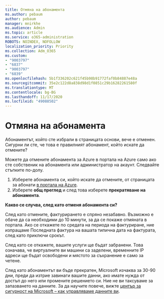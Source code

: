 ```yaml
---
title: Отмяна на абонамента
ms.author: pebaum
author: pebaum
manager: mnirkhe
ms.audience: Admin
ms.topic: article
ms.service: o365-administration
ROBOTS: NOINDEX, NOFOLLOW
localization_priority: Priority
ms.collection: Adm_O365
ms.custom:
- "9003797"
- "6837"
- "9003797"
- "6839"
ms.openlocfilehash: 5b1f336202c621f45b98b91772faf0b84887e48a
ms.sourcegitcommit: 35e2c122d8a838d98d1f0851c29b16282261580f
ms.translationtype: MT
ms.contentlocale: bg-BG
ms.lasthandoff: 11/17/2020
ms.locfileid: "49088502"
---
```

# <a name="cancel-subscription"></a>Отмяна на абонамента

Абонаментът, който сте избрали в страницата основи, вече е отменен. Сигурни ли сте, че това е правилният абонамент, който искате да отмените?

Можете да отмените абонамента за Azure в портала на Azure само ако сте собственик на абонамента или администратор на акаунт. Следвайте стъпките по-долу.

1. Изберете абонамента си, който искате да отмените, от страницата за абонати [в портала на Azure](https://ms.portal.azure.com/#blade/Microsoft_Azure_Billing/SubscriptionsBlade).
2. Изберете **общ преглед** и след това изберете **прекратяване на абонамента**.

**Какво се случва, след като отменя абонамента си?**

След като отмените, фактурирането е спряно незабавно. Възможно е обаче да са необходими до 10 минути, за да се покаже отмяната в портала. Ако се откажете по средата на периода на фактуриране, ние изпращаме Последната фактура на вашата типична дата на фактурата, след като приключи срокът.

След като се откажете, вашите услуги ще бъдат забранени. Това означава, че виртуалните ви машини са заделени, временните IP адреси ще бъдат освободени и мястото за съхранение е само за четене.

След като абонаментът ви бъде прекратен, Microsoft изчаква за 30-90 дни, преди да изтрие завинаги вашите данни, ако имате нужда от достъп до него или промените решението си. Ние не ви таксуваме за запазването на данните. За да научите повече, вижте [център за сигурност на Microsoft – как управляваме данните ви](https://www.microsoft.com/trust-center/privacy/data-management#leave).


